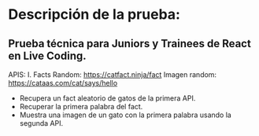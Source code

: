 # Descripción de la prueba:

## Prueba técnica para Juniors y Trainees de React en Live Coding.
APIS:
I.
Facts Random: https://catfact.ninja/fact 
Imagen random: https://cataas.com/cat/says/hello 

- Recupera un fact aleatorio de gatos de la primera API.
- Recuperar la primera palabra del fact.
- Muestra una imagen de un gato con la primera palabra usando la segunda API.